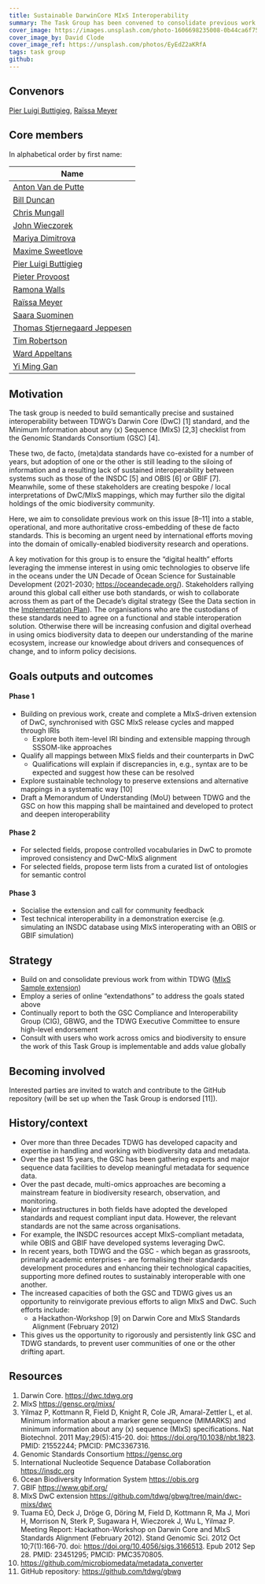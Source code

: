 ```yaml
---
title: Sustainable DarwinCore MIxS Interoperability
summary: The Task Group has been convened to consolidate previous work that aimed to prevent siloed (meta)data standards development in the omics and broader biodiversity communities. The TG will leverage procedural and technical advancements in TDWG and the GSC to develop a sustainably interoperable MIxS-driven extension of DwC. The result will ensure that data produced in either MIxS- or DwC-compliant form can be automatically brokered between user communities, bringing the communities closer together.
cover_image: https://images.unsplash.com/photo-1606698235008-0b44ca6f7594
cover_image_by: David Clode
cover_image_ref: https://unsplash.com/photos/EyEdZ2aKRfA 
tags: task group
github:
---
```


## Convenors

[Pier Luigi Buttigieg](https://orcid.org/0000-0002-4366-3088), [Raïssa Meyer](https://orcid.org/0000-0002-2996-719X)

## Core members  

In alphabetical order by first name:

| Name |
| --- |  
| [Anton Van de Putte](https://orcid.org/0000-0003-1336-5554) |
| [Bill Duncan](https://orcid.org/0000-0001-9625-1899) |
| [Chris Mungall](https://orcid.org/0000-0002-6601-2165) |
| [John Wieczorek](https://orcid.org/0000-0003-1144-0290) |
| [Mariya Dimitrova](https://orcid.org/0000-0002-8083-6048) |
| [Maxime Sweetlove](https://orcid.org/0000-0003-3770-3714) |
| [Pier Luigi Buttigieg](https://orcid.org/0000-0002-4366-3088) |
| [Pieter Provoost](https://orcid.org/0000-0002-4236-0384) |
| [Ramona Walls](https://orcid.org/0000-0001-8815-0078) |
| [Raïssa Meyer](https://orcid.org/0000-0002-2996-719X) |
| [Saara Suominen](https://orcid.org/0000-0001-9401-8460) |
| [Thomas Stjernegaard Jeppesen](https://orcid.org/0000-0003-1691-239X) |
| [Tim Robertson](https://orcid.org/0000-0001-6215-3617) |
| [Ward Appeltans](https://orcid.org/0000-0002-3237-4547) |
| [Yi Ming Gan](https://orcid.org/0000-0001-7087-2646) | 

## Motivation

The task group is needed to build semantically precise and sustained interoperability between TDWG’s Darwin Core (DwC) [1] standard, and the Minimum Information about any (x) Sequence (MIxS) [2,3] checklist from the Genomic Standards Consortium (GSC) [4]. 

These two, de facto, (meta)data standards have co-existed for a number of years, but adoption of one or the other is still leading to the siloing of information and a resulting lack of sustained interoperability between systems such as those of the INSDC [5] and OBIS [6] or GBIF [7]. Meanwhile, some of these stakeholders are creating bespoke / local interpretations of DwC/MIxS mappings, which may further silo the digital holdings of the omic biodiversity community.

Here, we aim to consolidate previous work on this issue [8–11] into a stable, operational, and more authoritative cross-embedding of these de facto standards. This is becoming an urgent need by international efforts moving into the domain of omically-enabled biodiversity research and operations. 

A key motivation for this group is to ensure the “digital health” efforts leveraging the immense interest in using omic technologies to observe life in the oceans under the UN Decade of Ocean Science for Sustainable Development (2021-2030; <https://oceandecade.org/>). Stakeholders rallying around this global call either use both standards, or wish to collaborate across them as part of the Decade’s digital strategy (See the Data section in the [Implementation Plan](https://www.oceandecade.org/assets/uploads/documents/Ocean-Decade-Implementation-Plan-Version-2-0-min_1596634145.pdf)). The organisations who are the custodians of these standards need to agree on a functional and stable interoperation solution. Otherwise there will be increasing confusion and digital overhead in using omics biodiversity data to deepen our understanding of the marine ecosystem, increase our knowledge about drivers and consequences of change, and to inform policy decisions. 


## Goals outputs and outcomes

#### Phase 1

- Building on previous work, create and complete a MIxS-driven extension of DwC, synchronised with GSC MIxS release cycles and mapped through IRIs
    - Explore both item-level IRI binding and extensible mapping through SSSOM-like approaches
- Qualify all mappings between MIxS fields and their counterparts in DwC
    - Qualifications will explain if discrepancies in, e.g., syntax are to be expected and suggest how these can be resolved
- Explore sustainable technology to preserve extensions and alternative mappings in a systematic way [10]
- Draft a Memorandum of Understanding (MoU) between TDWG and the GSC on how this mapping shall be maintained and developed to protect and deepen interoperability

#### Phase 2

- For selected fields, propose controlled vocabularies in DwC to promote improved consistency and DwC-MIxS alignment
- For selected fields, propose term lists from a curated list of ontologies for semantic control

#### Phase 3

- Socialise the extension and call for community feedback
- Test technical interoperability in a demonstration exercise (e.g. simulating an INSDC database using MIxS interoperating with an OBIS or GBIF simulation)

## Strategy

- Build on and consolidate previous work from within TDWG ([MIxS Sample extension](http://rs.gbif.org/sandbox/extension/mixs_sample.xml))
- Employ a series of online “extendathons” to address the goals stated above
- Continually report to both the GSC Compliance and Interoperability Group (CIG), GBWG, and the TDWG Executive Committee to ensure high-level endorsement
- Consult with users who work across omics and biodiversity to ensure the work of this Task Group is implementable and adds value globally


## Becoming involved

Interested parties are invited to watch and contribute to the GitHub repository (will be set up when the Task Group is endorsed [11]).

## History/context

- Over more than three Decades TDWG has developed capacity and expertise in handling and working with biodiversity data and metadata.
- Over the past 15 years, the GSC has been gathering experts and major sequence data facilities to develop meaningful metadata for sequence data. 
- Over the past decade, multi-omics approaches are becoming a mainstream feature in biodiversity research, observation, and monitoring. 
- Major infrastructures in both fields have adopted the developed standards and request compliant input data. However, the relevant standards are not the same across organisations. 
- For example, the INSDC resources accept MIxS-compliant metadata, while OBIS and GBIF have developed systems leveraging DwC. 
- In recent years, both TDWG and the GSC - which began as grassroots, primarily academic enterprises - are formalising their standards development procedures and enhancing their technological capacities, supporting more defined routes to sustainably interoperable with one another.
- The increased capacities of both the GSC and TDWG gives us an opportunity to reinvigorate previous efforts to align MIxS and DwC. Such efforts include:
    - a Hackathon-Workshop [9] on Darwin Core and MIxS Standards Alignment (February 2012)
- This gives us the opportunity to rigorously and persistently link GSC and TDWG standards, to prevent user communities of one or the other drifting apart. 

## Resources

1.  Darwin Core. <https://dwc.tdwg.org>
2.  MIxS <https://gensc.org/mixs/>
3.  Yilmaz P, Kottmann R, Field D, Knight R, Cole JR, Amaral-Zettler L, et al. Minimum information about a marker gene sequence (MIMARKS) and minimum information about any (x) sequence (MIxS) specifications. Nat Biotechnol. 2011 May;29(5):415-20. doi: <https://doi.org/10.1038/nbt.1823>. PMID: 21552244; PMCID: PMC3367316.
4. 	Genomic Standards Consortium <https://gensc.org> 
5. 	International Nucleotide Sequence Database Collaboration <https://insdc.org>
6. 	Ocean Biodiversity Information System <https://obis.org>
7. 	GBIF <https://www.gbif.org/> 
8. 	MIxS DwC extension <https://github.com/tdwg/gbwg/tree/main/dwc-mixs/dwc>
9. 	Tuama EÓ, Deck J, Dröge G, Döring M, Field D, Kottmann R, Ma J, Mori H, Morrison N, Sterk P, Sugawara H, Wieczorek J, Wu L, Yilmaz P. Meeting Report: Hackathon-Workshop on Darwin Core and MIxS Standards Alignment (February 2012). Stand Genomic Sci. 2012 Oct 10;7(1):166-70. doi: <https://doi.org/10.4056/sigs.3166513>.  Epub 2012 Sep 28. PMID: 23451295; PMCID: PMC3570805.
10. <https://github.com/microbiomedata/metadata_converter> 
11. GitHub repository: <https://github.com/tdwg/gbwg>


